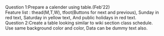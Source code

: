 Question 1:Prepare a calender using table.(Feb'22)  
Feature list : thead(M,T,W), tfoot(Buttons for next and previous), Sunday in red text, Saturday in yellow text, And public holidays in red text.  
Question 2:Create a table looking similar to wiki section class schedule.  
Use same background color and color, Data can be dummy text also.